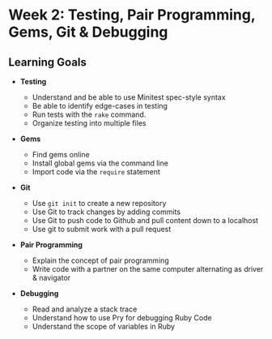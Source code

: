 # Week 2: Testing, Pair Programming, Gems, Git & Debugging
## Learning Goals

- **Testing**
  - Understand and be able to use Minitest spec-style syntax
  - Be able to identify edge-cases in testing
  - Run tests with the `rake` command.
  - Organize testing into multiple files
  
- **Gems**
  - Find gems online
  - Install global gems via the command line
  - Import code via the `require` statement

- **Git**
  - Use `git init` to create a new repository
  - Use Git to track changes by adding commits
  - Use Git to push code to Github and pull content down to a localhost
  - Use git to submit work with a pull request
  
- **Pair Programming**
  - Explain the concept of pair programming
  - Write code with a partner on the same computer alternating as driver & navigator
  
- **Debugging**
  - Read and analyze a stack trace
  - Understand how to use Pry for debugging Ruby Code
  - Understand the scope of variables in Ruby
